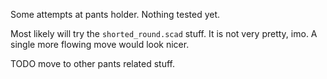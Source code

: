 
Some attempts at pants holder. Nothing tested yet.

Most likely will try the `shorted_round.scad` stuff. It is not very pretty, imo.
A single more flowing move would look nicer.

TODO move to other pants related stuff.
